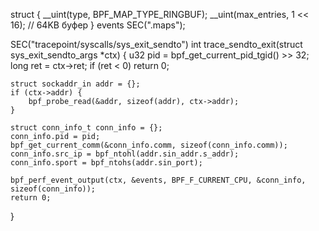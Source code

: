 struct {
    __uint(type, BPF_MAP_TYPE_RINGBUF);
    __uint(max_entries, 1 << 16); // 64KB буфер
} events SEC(".maps");

SEC("tracepoint/syscalls/sys_exit_sendto")
int trace_sendto_exit(struct sys_exit_sendto_args *ctx) {
    u32 pid = bpf_get_current_pid_tgid() >> 32;
    long ret = ctx->ret;
    if (ret < 0) return 0;

    struct sockaddr_in addr = {};
    if (ctx->addr) {
        bpf_probe_read(&addr, sizeof(addr), ctx->addr);
    }

    struct conn_info_t conn_info = {};
    conn_info.pid = pid;
    bpf_get_current_comm(&conn_info.comm, sizeof(conn_info.comm));
    conn_info.src_ip = bpf_ntohl(addr.sin_addr.s_addr);
    conn_info.sport = bpf_ntohs(addr.sin_port);

    bpf_perf_event_output(ctx, &events, BPF_F_CURRENT_CPU, &conn_info, sizeof(conn_info));
    return 0;
}


